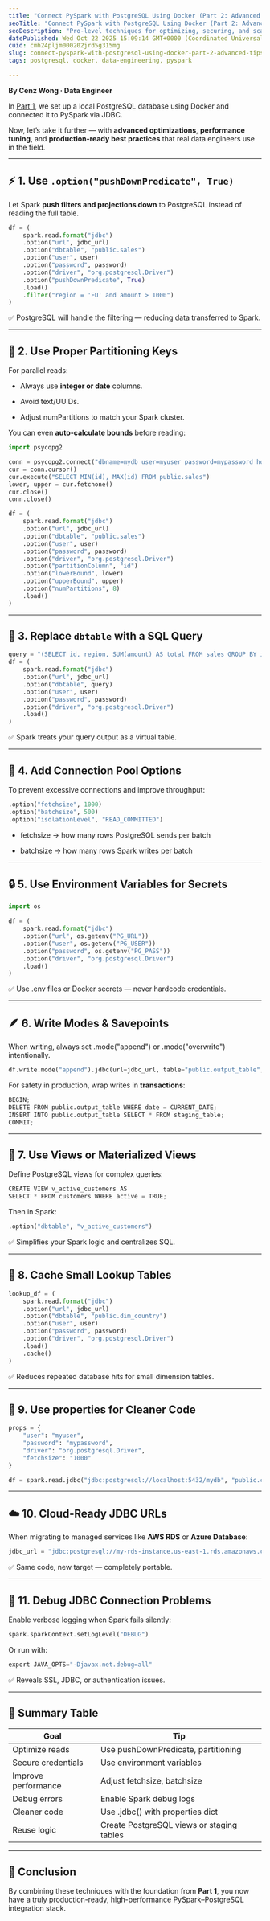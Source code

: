 ```yaml
---
title: "Connect PySpark with PostgreSQL Using Docker (Part 2: Advanced Tips & Tricks)"
seoTitle: "Connect PySpark with PostgreSQL Using Docker (Part 2: Advanced Tips & "
seoDescription: "Pro-level techniques for optimizing, securing, and scaling PySpark–PostgreSQL integrations."
datePublished: Wed Oct 22 2025 15:09:14 GMT+0000 (Coordinated Universal Time)
cuid: cmh24pljm000202jrd5g315mg
slug: connect-pyspark-with-postgresql-using-docker-part-2-advanced-tips-and-tricks
tags: postgresql, docker, data-engineering, pyspark

---
```


**By Cenz Wong · Data Engineer**

In [Part 1](https://cenz.hashnode.dev/connect-pyspark-with-postgresql-using-docker-a-practical-guide-for-data-engineers), we set up a local PostgreSQL database using Docker and connected it to PySpark via JDBC.

Now, let’s take it further — with **advanced optimizations**, **performance tuning**, and **production-ready best practices** that real data engineers use in the field.

---

## **⚡️ 1. Use** `.option("pushDownPredicate", True)`

Let Spark **push filters and projections down** to PostgreSQL instead of reading the full table.

```python
df = (
    spark.read.format("jdbc")
    .option("url", jdbc_url)
    .option("dbtable", "public.sales")
    .option("user", user)
    .option("password", password)
    .option("driver", "org.postgresql.Driver")
    .option("pushDownPredicate", True)
    .load()
    .filter("region = 'EU' and amount > 1000")
)
```

✅ PostgreSQL will handle the filtering — reducing data transferred to Spark.

---

## **🔢 2. Use Proper Partitioning Keys**

For parallel reads:

* Always use **integer or date** columns.
    
* Avoid text/UUIDs.
    
* Adjust numPartitions to match your Spark cluster.
    

You can even **auto-calculate bounds** before reading:

```python
import psycopg2

conn = psycopg2.connect("dbname=mydb user=myuser password=mypassword host=localhost")
cur = conn.cursor()
cur.execute("SELECT MIN(id), MAX(id) FROM public.sales")
lower, upper = cur.fetchone()
cur.close()
conn.close()

df = (
    spark.read.format("jdbc")
    .option("url", jdbc_url)
    .option("dbtable", "public.sales")
    .option("user", user)
    .option("password", password)
    .option("driver", "org.postgresql.Driver")
    .option("partitionColumn", "id")
    .option("lowerBound", lower)
    .option("upperBound", upper)
    .option("numPartitions", 8)
    .load()
)
```

---

## **🧠 3. Replace** `dbtable` **with a SQL Query**

```python
query = "(SELECT id, region, SUM(amount) AS total FROM sales GROUP BY id, region) AS t"
df = (
    spark.read.format("jdbc")
    .option("url", jdbc_url)
    .option("dbtable", query)
    .option("user", user)
    .option("password", password)
    .option("driver", "org.postgresql.Driver")
    .load()
)
```

✅ Spark treats your query output as a virtual table.

---

## **🧰 4. Add Connection Pool Options**

To prevent excessive connections and improve throughput:

```python
.option("fetchsize", 1000)
.option("batchsize", 500)
.option("isolationLevel", "READ_COMMITTED")
```

* fetchsize → how many rows PostgreSQL sends per batch
    
* batchsize → how many rows Spark writes per batch
    

---

## **🔒 5. Use Environment Variables for Secrets**

```python
import os

df = (
    spark.read.format("jdbc")
    .option("url", os.getenv("PG_URL"))
    .option("user", os.getenv("PG_USER"))
    .option("password", os.getenv("PG_PASS"))
    .option("driver", "org.postgresql.Driver")
    .load()
)
```

✅ Use .env files or Docker secrets — never hardcode credentials.

---

## **🪶 6. Write Modes & Savepoints**

When writing, always set .mode("append") or .mode("overwrite") intentionally.

```python
df.write.mode("append").jdbc(url=jdbc_url, table="public.output_table", properties=props)
```

For safety in production, wrap writes in **transactions**:

```python
BEGIN;
DELETE FROM public.output_table WHERE date = CURRENT_DATE;
INSERT INTO public.output_table SELECT * FROM staging_table;
COMMIT;
```

---

## **🧩 7. Use Views or Materialized Views**

Define PostgreSQL views for complex queries:

```python
CREATE VIEW v_active_customers AS
SELECT * FROM customers WHERE active = TRUE;
```

Then in Spark:

```python
.option("dbtable", "v_active_customers")
```

✅ Simplifies your Spark logic and centralizes SQL.

---

## **🔁 8. Cache Small Lookup Tables**

```python
lookup_df = (
    spark.read.format("jdbc")
    .option("url", jdbc_url)
    .option("dbtable", "public.dim_country")
    .option("user", user)
    .option("password", password)
    .option("driver", "org.postgresql.Driver")
    .load()
    .cache()
)
```

✅ Reduces repeated database hits for small dimension tables.

---

## **🧾 9. Use properties for Cleaner Code**

```python
props = {
    "user": "myuser",
    "password": "mypassword",
    "driver": "org.postgresql.Driver",
    "fetchsize": "1000"
}

df = spark.read.jdbc("jdbc:postgresql://localhost:5432/mydb", "public.customers", properties=props)
```

---

## **☁️ 10. Cloud-Ready JDBC URLs**

When migrating to managed services like **AWS RDS** or **Azure Database**:

```python
jdbc_url = "jdbc:postgresql://my-rds-instance.us-east-1.rds.amazonaws.com:5432/mydb?sslmode=require"
```

✅ Same code, new target — completely portable.

---

## **🧩 11. Debug JDBC Connection Problems**

Enable verbose logging when Spark fails silently:

```python
spark.sparkContext.setLogLevel("DEBUG")
```

Or run with:

```python
export JAVA_OPTS="-Djavax.net.debug=all"
```

✅ Reveals SSL, JDBC, or authentication issues.

---

## **🎯 Summary Table**

| **Goal** | **Tip** |
| --- | --- |
| Optimize reads | Use pushDownPredicate, partitioning |
| Secure credentials | Use environment variables |
| Improve performance | Adjust fetchsize, batchsize |
| Debug errors | Enable Spark debug logs |
| Cleaner code | Use .jdbc() with properties dict |
| Reuse logic | Create PostgreSQL views or staging tables |

---

## **🚀 Conclusion**

By combining these techniques with the foundation from **Part 1**, you now have a truly production-ready, high-performance PySpark–PostgreSQL integration stack.